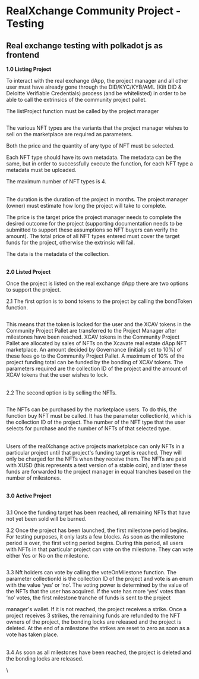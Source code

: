 # RealXchange Community Project - Testing

## **Real exchange testing with polkadot js as frontend**

**1.0 Listing Project**

To interact with the real exchange dApp, the project manager and all other user must have already gone through the DID/KYC/KYB/AML (Kilt DID & Deloitte Verifiable Credentials) process (and be whitelisted) in order to be able to call the extrinsics of the community project pallet.

The listProject function must be called by the project manager

<figure><img src="https://lh7-us.googleusercontent.com/Vq9wgxUGgri9k5MLDw-lgf-S7v3aKo8nt8ImdA-L9sP2JuTYW8r43sPphArmKu7WBDx9r6dKLQi2kqMTlTmyww0W7WswyX9ZRVM5bd_2rNGoCaA5ytylr57hhJ2AS0HFjJwAFcg9d9hjW8lQIzR7Pw" alt=""><figcaption></figcaption></figure>

The various NFT types are the variants that the project manager wishes to sell on the marketplace are required as parameters.

Both the price and the quantity of any type of NFT must be selected.

Each NFT type should have its own metadata. The metadata can be the same, but in order to successfully execute the function, for each NFT type a metadata must be uploaded.

The maximum number of NFT types is 4.

\
The duration is the duration of the project in months. The project manager (owner) must estimate how long the project will take to complete.

The price is the target price the project manager needs to complete the desired outcome for the project (supporting documentation needs to be submitted to support these assumptions so NFT buyers can verify the amount). The total price of all NFT types entered must cover the target funds for the project, otherwise the extrinsic will fail.

The data is the metadata of the collection.

\
**2.0 Listed Project**

Once the project is listed on the real exchange dApp there are two options to support the project.

2.1 The first option is to bond tokens to the project by calling the bondToken function.

<figure><img src="https://lh7-us.googleusercontent.com/d14ykgmCwwFFqw20ztkiljahtCz63m-rd1avIphv2kQ2wHhNH34luNCm8C6JbCtWHpcValdDKwQ0GplgCGDyx6Uph9PlhgoEFwGZHsPDvGvsgRVGwp9fLYEdSYuMLsvKSp3b3kioy8wYZ-G6PUwk0A" alt=""><figcaption></figcaption></figure>

This means that the token is locked for the user and the XCAV tokens in the Community Project Pallet are transferred to the Project Manager after milestones have been reached. XCAV tokens in the Community Project Pallet are allocated by sales of NFTs on the Xcavate real estate dApp NFT marketplace. An amount decided by Governance (initially set to 10%) of these fees go to the Community Project Pallet. A maximum of 10% of the project funding total can be funded by the bonding of XCAV tokens. The parameters required are the collection ID of the project and the amount of XCAV tokens that the user wishes to lock.

\
2.2 The second option is by selling the NFTs.

<figure><img src="https://lh7-us.googleusercontent.com/FCDCm6ZILZr14Ar5okgViRNZcgnM8HIRa1Ia2no0BAv5tpRkPoIuu1reVQRtqGswrqBYncDXP_yb42Xjblc3SjIrI3VKi-vzthu0lMcTmjXnESxx2V92D0niDIPUJ2A7Ogpsl3iGo5AXJwgTyCH1Hg" alt=""><figcaption></figcaption></figure>

The NFTs can be purchased by the marketplace users. To do this, the function buy NFT must be called. It has the parameter collectionId, which is the collection ID of the project. The number of the NFT type that the user selects for purchase and the number of NFTs of that selected type.

\
Users of the realXchange active projects marketplace can only NFTs in a particular project until that project's funding target is reached. They will only be charged for the NFTs when they receive them. The NFTs are paid with XUSD (this represents a test version of a stable coin), and later these funds are forwarded to the project manager in equal tranches based on the number of milestones.

\
**3.0 Active Project**

<figure><img src="https://lh7-us.googleusercontent.com/brTsRMOHdq0aX--XaGM6hzBLtOSiuSkVAbIWKR1-pcjsaJ64bqxovvIsxABcBfLpzv1NKcaTJWyMdH25lMTjdX7hrhtW0gKkHmqasynwPxs3jYnY_adNCDVOAQCoHYA3D3X7KCtuPPqIMja2mDBZcQ" alt=""><figcaption></figcaption></figure>

3.1 Once the funding target has been reached, all remaining NFTs that have not yet been sold will be burned.

3.2 Once the project has been launched, the first milestone period begins. For testing purposes, it only lasts a few blocks. As soon as the milestone period is over, the first voting period begins. During this period, all users with NFTs in that particular project can vote on the milestone. They can vote either Yes or No on the milestone.

<figure><img src="https://lh7-us.googleusercontent.com/8tECwFwJ8C92AVG54A6R6gWwGWY8hsYE8MB_itzN8bTIpvSOSVbmvQgEeWR67ilSmPQkd98V6c1GYjbPsX2mTIg2TmfPVR-c2vKjZLXikeM4BseDipge42vIwpm-6bLaOm7OsbeyDTeZR2r1fe7iOQ" alt=""><figcaption></figcaption></figure>

3.3 Nft holders can vote by calling the voteOnMilestone function. The parameter collectionId is the collection ID of the project and vote is an enum with the value ‘yes’ or ‘no’. The voting power is determined by the value of the NFTs that the user has acquired. If the vote has more ‘yes’ votes than ‘no’ votes, the first milestone tranche of funds is sent to the project

manager's wallet. If it is not reached, the project receives a strike. Once a project receives 3 strikes, the remaining funds are refunded to the NFT owners of the project, the bonding locks are released and the project is deleted. At the end of a milestone the strikes are reset to zero as soon as a vote has taken place.

\
3.4 As soon as all milestones have been reached, the project is deleted and the bonding locks are released.

\
